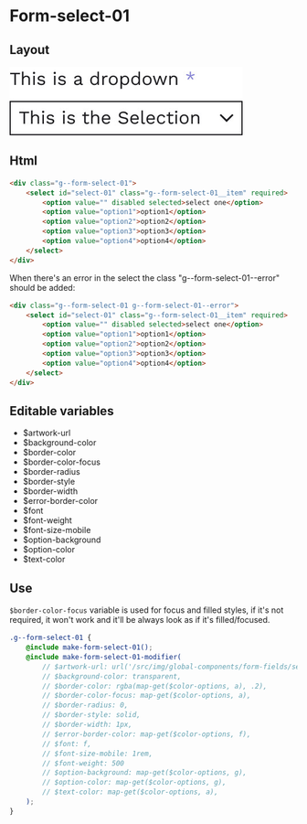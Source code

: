 # Form-select-01

## Layout

![alt text][select-01]

[select-01]: /src/img/global-components/form-fields/select-01.jpg

## Html

```html
<div class="g--form-select-01">
    <select id="select-01" class="g--form-select-01__item" required>
        <option value="" disabled selected>select one</option>
        <option value="option1">option1</option>
        <option value="option2">option2</option>
        <option value="option3">option3</option>
        <option value="option4">option4</option>
    </select>
</div>
```

When there's an error in the select the class "g--form-select-01--error" should be added:

```html
<div class="g--form-select-01 g--form-select-01--error">
    <select id="select-01" class="g--form-select-01__item" required>
        <option value="" disabled selected>select one</option>
        <option value="option1">option1</option>
        <option value="option2">option2</option>
        <option value="option3">option3</option>
        <option value="option4">option4</option>
    </select>
</div>
```

## Editable variables

-   $artwork-url
-   $background-color
-   $border-color
-   $border-color-focus
-   $border-radius
-   $border-style
-   $border-width
-   $error-border-color
-   $font
-   $font-weight
-   $font-size-mobile
-   $option-background
-   $option-color
-   $text-color

## Use

`$border-color-focus` variable is used for focus and filled styles, if it's not required, it won't work and it'll be always look as if it's filled/focused.

```scss
.g--form-select-01 {
    @include make-form-select-01();
    @include make-form-select-01-modifier(
        // $artwork-url: url('/src/img/global-components/form-fields/select-01.jpg'),
        // $background-color: transparent,
        // $border-color: rgba(map-get($color-options, a), .2),
        // $border-color-focus: map-get($color-options, a),
        // $border-radius: 0,
        // $border-style: solid,
        // $border-width: 1px,
        // $error-border-color: map-get($color-options, f),
        // $font: f,
        // $font-size-mobile: 1rem,
        // $font-weight: 500
        // $option-background: map-get($color-options, g),
        // $option-color: map-get($color-options, g),
        // $text-color: map-get($color-options, a),
    );
}
```

